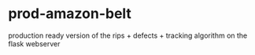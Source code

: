 # prod-amazon-belt
production ready version of the rips + defects + tracking algorithm on the flask webserver
